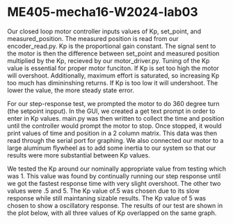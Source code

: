 # ME405-mecha16-W2024-lab03
  Our closed loop motor controller inputs values of Kp, set_point, and measured_position. The measured position is read from our encoder_read.py. Kp is the proportional gain constant. The signal sent to the motor is then the difference between set_point and measured position multiplied by the Kp, recieved by our motor_driver.py. Tuning of the Kp value is essential for proper motor funciton. If Kp is set too high the motor will overshoot. Additionally, maximum effort is saturated, so increasing Kp too much has dimininshing returns. If Kp is too low it will undershoot. The lower the value, the more steady state error.
  
  For our step-response test, we prompted the motor to do 360 degree turn (the setpoint inpput). In the GUI, we created a get text prompt in order to enter in Kp values. main.py was then written to collect the time and position until the controller would prompt the motor to stop. Once stopped, it would print values of time and position in a 2 column matrix. This data was then read through the serial port for graphing. We also connected our motor to a large aluminum flywheel as to add some inertia to our system so that our results were more substantial between Kp values. 
  
  We tested the Kp around our nominally appropriate value from testing which was 1. This value was found by continually running our step response until we got the fastest response time with very slight overshoot. The other two values were .5 and 5. The Kp value of.5 was chosen due to its slow response while still maintaning sizable results. The Kp value of 5 was chosen to show a oscillatory response.
  The results of our test are shown in the plot below, with all three values of Kp overlapped on the same graph.
  

